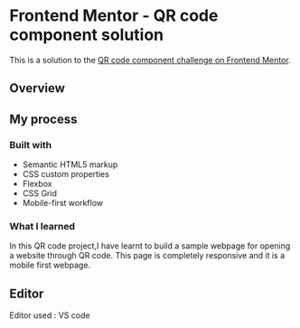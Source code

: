# Frontend Mentor - QR code component solution

This is a solution to the [QR code component challenge on Frontend Mentor](https://www.frontendmentor.io/challenges/qr-code-component-iux_sIO_H).

## Overview

## My process

### Built with

- Semantic HTML5 markup
- CSS custom properties
- Flexbox
- CSS Grid
- Mobile-first workflow


### What I learned

In this QR code project,I have learnt to build a sample webpage for opening a website through QR code.
This page is completely responsive and it is a mobile first webpage.

## Editor

Editor used : VS code



